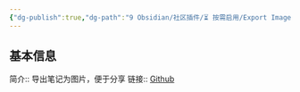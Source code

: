 ```yaml
---
{"dg-publish":true,"dg-path":"9 Obsidian/社区插件/⏳️ 按需启用/Export Image plugin.md","permalink":"/9 Obsidian/社区插件/⏳️ 按需启用/Export Image plugin/","created":"2025-07-31","updated":"2025-07-31"}
---
```



## 基本信息

简介:: 导出笔记为图片，便于分享
链接:: [Github](https://github.com/zhouhua/obsidian-export-image)